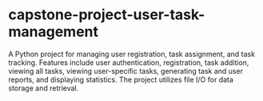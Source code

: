 # capstone-project-user-task-management
A Python project for managing user registration, task assignment, and task tracking. Features include user authentication, registration, task addition, viewing all tasks, viewing user-specific tasks, generating task and user reports, and displaying statistics. The project utilizes file I/O for data storage and retrieval.

